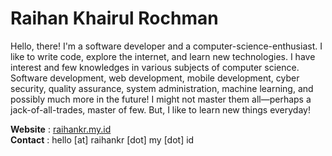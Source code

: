 # Raihan Khairul Rochman

Hello, there! I'm a software developer and a computer-science-enthusiast. I like to write code, explore the internet, and learn new technologies. I have interest and few knowledges in various subjects of computer science. Software development, web development, mobile development, cyber security, quality assurance, system administration, machine learning, and possibly much more in the future! I might not master them all&mdash;perhaps a jack-of-all-trades, master of few. But, I like to learn new things everyday!

**Website**&nbsp;: [raihankr.my.id](https://www.raihankr.my.id)  
**Contact**&nbsp;: hello [at] raihankr [dot] my [dot] id
